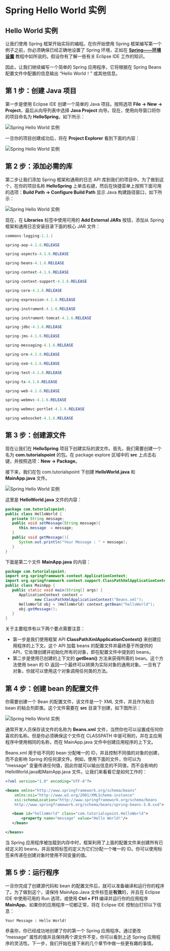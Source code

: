 # Spring Hello World 实例

## Hello World 实例

让我们使用 Spring 框架开始实际的编程。在你开始使用 Spring 框架编写第一个例子之前，你必须确保已经正确地设置了 Spring 环境，正如在 [**Spring——环境设置**](Spring环境配置.md) 教程中如所说的。假设你有了解一些有关 Eclipse IDE 工作的知识。

因此，让我们继续编写一个简单的 Spring 应用程序，它将根据在 Spring Beans 配置文件中配置的信息输出 “Hello World！” 或其他信息。

## 第 1 步：创建 Java 项目

第一步是使用 Eclipse IDE 创建一个简单的 Java 项目。按照选项 **File -> New -> Project**，最后从向导列表中选择 **Java Project** 向导。现在，使用向导窗口将你的项目命名为 **HelloSpring**，如下所示：

![Spring Hello World 实例](./image/hello1.jpg)

一旦你的项目创建成功后，将在 **Project Explorer** 看到下面的内容：

![Spring Hello World 实例](./image/hello2.jpg)

## 第 2 步：添加必需的库

第二步让我们添加 Spring 框架和通用的日志 API 库到我们的项目中。为了做到这个，在你的项目名称 **HelloSpring** 上单击右键，然后在快捷菜单上按照下面可用的选项：**Build Path -> Configure Build Path** 显示 Java 构建路径窗口，如下所示：

![Spring Hello World 实例](./image/hello3.jpg)

现在，在 **Libraries** 标签中使用可用的 **Add External JARs** 按钮，添加从 Spring 框架和通用日志安装目录下面的核心 JAR 文件：

```java
commons-logging-1.1.1

spring-aop-4.1.6.RELEASE

spring-aspects-4.1.6.RELEASE

spring-beans-4.1.6.RELEASE

spring-context-4.1.6.RELEASE

spring-context-support-4.1.6.RELEASE

spring-core-4.1.6.RELEASE

spring-expression-4.1.6.RELEASE

spring-instrument-4.1.6.RELEASE

spring-instrument-tomcat-4.1.6.RELEASE

spring-jdbc-4.1.6.RELEASE

spring-jms-4.1.6.RELEASE

spring-messaging-4.1.6.RELEASE

spring-orm-4.1.6.RELEASE

spring-oxm-4.1.6.RELEASE

spring-test-4.1.6.RELEASE

spring-tx-4.1.6.RELEASE

spring-web-4.1.6.RELEASE

spring-webmvc-4.1.6.RELEASE

spring-webmvc-portlet-4.1.6.RELEASE

spring-websocket-4.1.6.RELEASE
```

## 第 3 步：创建源文件

现在让我们在 **HelloSpring** 项目下创建实际的源文件。首先，我们需要创建一个名为 **com.tutorialspoint** 的包。在 package explore 区域中的 **src** 上点击右键，并按照选项：**New -> Package**。

接下来，我们在包 com.tutorialspoint 下创建 **HelloWorld.java** 和 **MainApp.java** 文件。

![Spring Hello World 实例](./image/hello4.jpg)

这里是 **HelloWorld.java** 文件的内容：

```java
package com.tutorialspoint;
public class HelloWorld {
   private String message;
   public void setMessage(String message){
      this.message  = message;
   }
   public void getMessage(){
      System.out.println("Your Message : " + message);
   }
}
```

下面是第二个文件 **MainApp.java** 的内容：

```java
package com.tutorialspoint;
import org.springframework.context.ApplicationContext;
import org.springframework.context.support.ClassPathXmlApplicationContext;
public class MainApp {
   public static void main(String[] args) {
      ApplicationContext context = 
             new ClassPathXmlApplicationContext("Beans.xml");
      HelloWorld obj = (HelloWorld) context.getBean("helloWorld");
      obj.getMessage();
   }
}
```

关于主要程序有以下两个要点需要注意：

- 第一步是我们使用框架 API **ClassPathXmlApplicationContext()** 来创建应用程序的上下文。这个 API 加载 beans 的配置文件并最终基于所提供的 API，它处理创建并初始化所有的对象，即在配置文件中提到的 beans。
- 第二步是使用已创建的上下文的 **getBean()** 方法来获得所需的 bean。这个方法使用 bean 的 ID 返回一个最终可以转换为实际对象的通用对象。一旦有了对象，你就可以使用这个对象调用任何类的方法。

## 第 4 步：创建 bean 的配置文件

你需要创建一个 Bean 的配置文件，该文件是一个 XML 文件，并且作为粘合 bean 的粘合剂即类。这个文件需要在 **src** 目录下创建，如下图所示：

![Spring Hello World 实例](./image/hello5.jpg)

通常开发人员保存该文件的名称为 **Beans.xml** 文件，当然你也可以设置成任何你喜欢的名称。但是你必须确保这个文件在 CLASSPATH 中是可用的，并在主应用程序中使用相同的名称，而在 MainApp.java 文件中创建应用程序的上下文。

Beans.xml 用于给不同的 bean 分配唯一的 ID，并且控制不同值的对象的创建，而不会影响 Spring 的任何源文件。例如，使用下面的文件，你可以为 “message” 变量传递任何值，因此你就可以输出信息的不同值，而不会影响的 HelloWorld.java和MainApp.java 文件。让我们来看看它是如何工作的：

```xml
<?xml version="1.0" encoding="UTF-8"?>

<beans xmlns="http://www.springframework.org/schema/beans"
    xmlns:xsi="http://www.w3.org/2001/XMLSchema-instance"
    xsi:schemaLocation="http://www.springframework.org/schema/beans
    http://www.springframework.org/schema/beans/spring-beans-3.0.xsd">

   <bean id="helloWorld" class="com.tutorialspoint.HelloWorld">
       <property name="message" value="Hello World!"/>
   </bean>

</beans>
```

当 Spring 应用程序被加载到内存中时，框架利用了上面的配置文件来创建所有已经定义的 beans，并且按照标签的定义为它们分配一个唯一的 ID。你可以使用标签来传递在创建对象时使用不同变量的值。

## 第 5 步：运行程序

一旦你完成了创建源代码和 bean 的配置文件后，就可以准备编译和运行你的程序了。为了做到这个，请保持 MainApp.Java 文件标签是**有效**的，并且在 Eclipse IDE 中使用可用的 Run 选项，或使用 **Ctrl + F11** 编译并运行你的应用程序 **MainApp**。如果你的应用程序一切都正常，将在 Eclipse IDE 控制台打印以下信息：

```
Your Message : Hello World!
```

恭喜你，你已经成功地创建了你的第一个 Spring 应用程序。通过更改 “message” 属性的值并且保持两个源文件不变，你可以看到上述 Spring 应用程序的灵活性。下一步，我们开始在接下来的几个章节中做一些更有趣的事情。